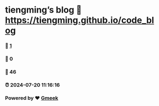 # tiengming’s blog :link: https://tiengming.github.io/code_blog 
### :page_facing_up: [1](https://tiengming.github.io/code_blog/tag.html) 
### :speech_balloon: 0 
### :hibiscus: 46 
### :alarm_clock: 2024-07-20 11:16:16 
### Powered by :heart: [Gmeek](https://github.com/Meekdai/Gmeek)
